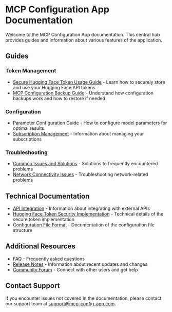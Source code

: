 # MCP Configuration App Documentation

Welcome to the MCP Configuration App documentation. This central hub provides guides and information about various features of the application.

## Guides

### Token Management
- [Secure Hugging Face Token Usage Guide](secure-token-usage-guide.md) - Learn how to securely store and use your Hugging Face API tokens
- [MCP Configuration Backup Guide](mcp-config-backup-guide.md) - Understand how configuration backups work and how to restore if needed

### Configuration
- [Parameter Configuration Guide](parameter-configuration-guide.md) - How to configure model parameters for optimal results
- [Subscription Management](subscription-management-guide.md) - Information about managing your subscriptions

### Troubleshooting
- [Common Issues and Solutions](troubleshooting-guide.md) - Solutions to frequently encountered problems
- [Network Connectivity Issues](network-issues-guide.md) - Troubleshooting network-related problems

## Technical Documentation

- [API Integration](api-integration.md) - Information about integrating with external APIs
- [Hugging Face Token Security Implementation](../huggingface-token-security-README.md) - Technical details of the secure token implementation
- [Configuration File Format](config-file-format.md) - Documentation of the configuration file structure

## Additional Resources

- [FAQ](faq.md) - Frequently asked questions
- [Release Notes](release-notes.md) - Information about recent updates and changes
- [Community Forum](https://community.mcp-config-app.com) - Connect with other users and get help

## Contact Support

If you encounter issues not covered in the documentation, please contact our support team at support@mcp-config-app.com.
